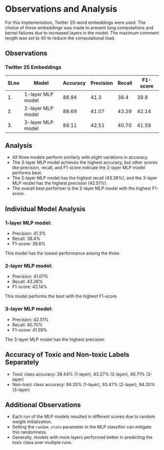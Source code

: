 # Observations and Analysis

For this implementation, Twitter 25-word embeddings were used. The choice of these embeddings was made to prevent long computations and kernel failures due to increased layers in the model. The maximum comment length was set to 40 to reduce the computational load.

## Observations

### Twitter 25 Embeddings

| Sl.no | Model              | Accuracy | Precision | Recall | F1-score |
|-------|--------------------|----------|-----------|--------|----------|
| 1.    | 1-layer MLP model  | 88.94    | 41.3      | 38.4   | 39.8     |
| 2.    | 2-layer MLP model  | 88.69    | 41.07     | 43.26  | 42.14    |
| 3.    | 3-layer MLP model  | 89.11    | 42.51     | 40.70  | 41.59    |

## Analysis

- All three models perform similarly with slight variations in accuracy.
- The 3-layer MLP model achieves the highest accuracy, but other scores like precision, recall, and F1-score indicate the 2-layer MLP model performs best.
- The 2-layer MLP model has the highest recall (43.26%), and the 3-layer MLP model has the highest precision (42.51%).
- The overall best performer is the 2-layer MLP model with the highest F1-score.

## Individual Model Analysis

### 1-layer MLP model:

- Precision: 41.3%
- Recall: 38.4%
- F1-score: 39.8%

This model has the lowest performance among the three.

### 2-layer MLP model:

- Precision: 41.07%
- Recall: 43.26%
- F1-score: 42.14%

This model performs the best with the highest F1-score.

### 3-layer MLP model:

- Precision: 42.51%
- Recall: 40.70%
- F1-score: 41.59%

The 3-layer MLP model has the highest precision.

## Accuracy of Toxic and Non-toxic Labels Separately

- Toxic class accuracy: 38.44% (1-layer), 43.27% (2-layer), 40.71% (3-layer)
- Non-toxic class accuracy: 94.25% (1-layer), 93.47% (2-layer), 94.20% (3-layer)

## Additional Observations

- Each run of the MLP models resulted in different scores due to random weight initialization.
- Setting the `random_state` parameter in the MLP classifier can mitigate this randomness.
- Generally, models with more layers performed better in predicting the toxic class over multiple runs.

